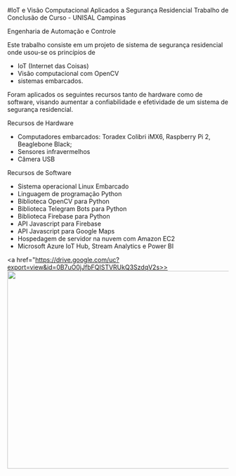 #IoT e Visão Computacional Aplicados a Segurança Residencial 
Trabalho de Conclusão de Curso - UNISAL Campinas

Engenharia de Automação e Controle

Este trabalho consiste em um projeto de sistema de segurança residencial onde usou-se os princípios de 
 - IoT (Internet das Coisas) 
 - Visão computacional com OpenCV
 - sistemas embarcados.

Foram aplicados os seguintes recursos tanto de hardware como de software, visando aumentar a confiabilidade e efetividade de um sistema de segurança residencial.

Recursos de Hardware
 - Computadores embarcados: Toradex Colibri iMX6, Raspberry Pi 2, Beaglebone Black;
 - Sensores infravermelhos
 - Câmera USB

Recursos de Software
 - Sistema operacional Linux Embarcado
 - Linguagem de programação Python
 - Biblioteca OpenCV para Python
 - Biblioteca Telegram Bots para Python
 - Biblioteca Firebase para Python
 - API Javascript para Firebase
 - API Javascript para Google Maps
 - Hospedagem de servidor na nuvem com Amazon EC2
 - Microsoft Azure IoT Hub, Stream Analytics e Power BI
 
<a href="https://drive.google.com/uc?export=view&id=0B7uO0jJfbFQISTVRUkQ3SzdqV2s>><img src="https://drive.google.com/uc?export=view&id=0B7uO0jJfbFQISTVRUkQ3SzdqV2s" height="450" width="600"/></a>
